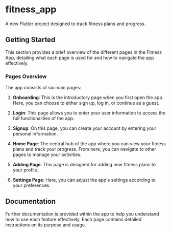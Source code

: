 # fitness_app

A new Flutter project designed to track fitness plans and progress.

## Getting Started

This section provides a brief overview of the different pages in the Fitness App, detailing what each page is used for and how to navigate the app effectively.

### Pages Overview

The app consists of six main pages:

1. **Onboarding**: This is the introductory page when you first open the app. Here, you can choose to either sign up, log in, or continue as a guest.

2. **Login**: This page allows you to enter your user information to access the full functionalities of the app.

3. **Signup**: On this page, you can create your account by entering your personal information.

4. **Home Page**: The central hub of the app where you can view your fitness plans and track your progress. From here, you can navigate to other pages to manage your activities.

5. **Adding Page**: This page is designed for adding new fitness plans to your profile.

6. **Settings Page**: Here, you can adjust the app's settings according to your preferences.

## Documentation

Further documentation is provided within the app to help you understand how to use each feature effectively. Each page contains detailed instructions on its purpose and usage.

